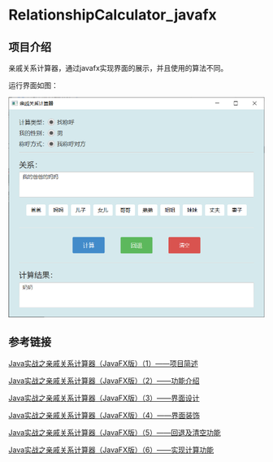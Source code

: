 # RelationshipCalculator_javafx
## 项目介绍

亲戚关系计算器，通过javafx实现界面的展示，并且使用的算法不同。

运行界面如图：

![image-20210223184005589](images/image-20210223184005589.png)

## 参考链接

[Java实战之亲戚关系计算器（JavaFX版）（1）——项目简述](http://mp.weixin.qq.com/s?__biz=MzU4MDc0NDI0NQ==&mid=2247484269&idx=1&sn=8b15b1d89e38a64e128c3edc66face0f&chksm=fd536637ca24ef21dcaa20579267e62e7380c983257d9b7724f62f8f9cf78dcc47319db7a1c6&scene=21#wechat_redirect)

[Java实战之亲戚关系计算器（JavaFX版）（2）——功能介绍](http://mp.weixin.qq.com/s?__biz=MzU4MDc0NDI0NQ==&mid=2247484367&idx=1&sn=9c41b4bc44336d883f73d46f6d2a65f7&chksm=fd536695ca24ef83188e2bb0e68232fb52afc13eb65c0a8b155555e49d59206f5d417cd9d478&scene=21#wechat_redirect)

[Java实战之亲戚关系计算器（JavaFX版）（3）——界面设计](http://mp.weixin.qq.com/s?__biz=MzU4MDc0NDI0NQ==&mid=2247484379&idx=1&sn=c5c9f95b83f8da9e4c190049eb372920&chksm=fd536681ca24ef97ca421844086cd033b04513f5b33b9d41673c2875905ddfe46ad15eff64ac&scene=21#wechat_redirect)

[Java实战之亲戚关系计算器（JavaFX版）（4）——界面装饰](http://mp.weixin.qq.com/s?__biz=MzU4MDc0NDI0NQ==&mid=2247484380&idx=1&sn=c7065a9837ba76b95ff593807bf6ffb1&chksm=fd536686ca24ef906ec0c987819f45eec32aed3c99edfa59b9c8e547b2b548ae3a8dcab9d4fa&token=773806568&lang=zh_CN&scene=21#wechat_redirect)

[Java实战之亲戚关系计算器（JavaFX版）（5）——回退及清空功能](http://mp.weixin.qq.com/s?__biz=MzU4MDc0NDI0NQ==&mid=2247484507&idx=1&sn=01aef08546015b5a4204cdddbf800e48&chksm=fd536101ca24e81725c363cad1caf9da07312e6feb94a4ced1a8a9705add0de0a947362df0b2&scene=21#wechat_redirect)

[Java实战之亲戚关系计算器（JavaFX版）（6）——实现计算功能](http://mp.weixin.qq.com/s?__biz=MzU4MDc0NDI0NQ==&mid=2247484508&idx=1&sn=071fff9feff7b130e55b8cf7e288e2bd&chksm=fd536106ca24e8103d6018bc95445d235816f7ac1d192d505b62d218ae188fc345f7f61b0262&scene=21#wechat_redirect)